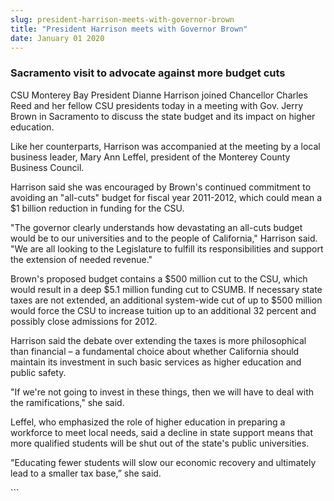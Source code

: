```yaml
---
slug: president-harrison-meets-with-governor-brown
title: "President Harrison meets with Governor Brown"
date: January 01 2020
---
```


 
<h3>Sacramento visit to advocate against more budget cuts</h3>
<p>
  CSU Monterey Bay President Dianne Harrison joined Chancellor Charles Reed and
  her fellow CSU presidents today in a meeting with Gov. Jerry Brown in
  Sacramento to discuss the state budget and its impact on higher education.
</p>
<p>
  Like her counterparts, Harrison was accompanied at the meeting by a local
  business leader, Mary Ann Leffel, president of the Monterey County Business
  Council.
</p>
<p>
  Harrison said she was encouraged by Brown's continued commitment to avoiding
  an "all-cuts" budget for fiscal year 2011-2012, which could mean a $1 billion
  reduction in funding for the CSU.
</p>
<p>
  "The governor clearly understands how devastating an all-cuts budget would be
  to our universities and to the people of California," Harrison said. "We are
  all looking to the Legislature to fulfill its responsibilities and support the
  extension of needed revenue."
</p>
<p>
  Brown's proposed budget contains a $500 million cut to the CSU, which would
  result in a deep $5.1 million funding cut to CSUMB. If necessary state taxes
  are not extended, an additional system-wide cut of up to $500 million would
  force the CSU to increase tuition up to an additional 32 percent and possibly
  close admissions for 2012.
</p>
<p>
  Harrison said the debate over extending the taxes is more philosophical than
  financial – a fundamental choice about whether California should maintain its
  investment in such basic services as higher education and public safety.
</p>
<p>
  "If we're not going to invest in these things, then we will have to deal with
  the ramifications," she said.
</p>
<p>
  Leffel, who emphasized the role of higher education in preparing a workforce
  to meet local needs, said a decline in state support means that more qualified
  students will be shut out of the state's public universities.
</p>
<p>
  "Educating fewer students will slow our economic recovery and ultimately lead
  to a smaller tax base,” she said.
</p>
```
